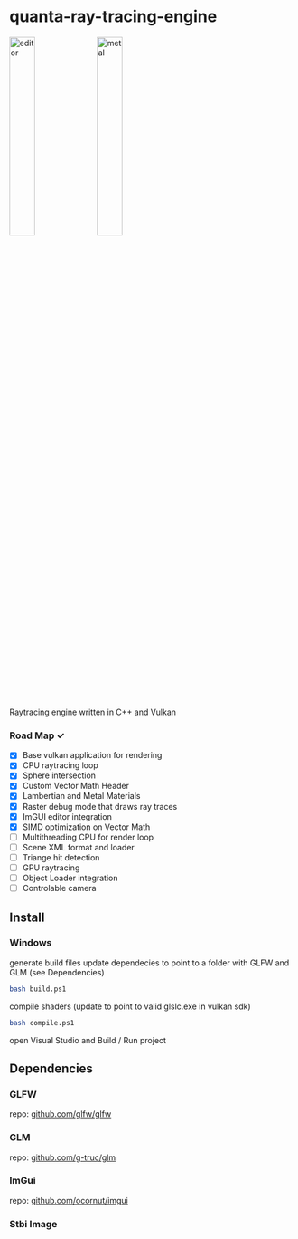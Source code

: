 # quanta-ray-tracing-engine

<img src="https://github.com/user-attachments/assets/f20ffde5-9668-4cd0-a644-08284b64cc89" alt="editor" width="30%" height="auto">
<img src="https://github.com/user-attachments/assets/37113925-4ee4-4ae2-aa66-45d0e991c627" alt="metal" width="30%" height="auto">

Raytracing engine written in C++ and Vulkan

### Road Map ✓

-   [x] Base vulkan application for rendering
-   [x] CPU raytracing loop
-   [x] Sphere intersection
-   [x] Custom Vector Math Header
-   [x] Lambertian and Metal Materials
-   [x] Raster debug mode that draws ray traces
-   [x] ImGUI editor integration
-   [x] SIMD optimization on Vector Math
-   [ ] Multithreading CPU for render loop
-   [ ] Scene XML format and loader
-   [ ] Triange hit detection
-   [ ] GPU raytracing
-   [ ] Object Loader integration
-   [ ] Controlable camera

## Install

### Windows

generate build files
update dependecies to point to a folder with GLFW and GLM (see Dependencies)

```bash
bash build.ps1

```

compile shaders (update to point to valid glslc.exe in vulkan sdk)

```bash
bash compile.ps1

```

open Visual Studio and Build / Run project

## Dependencies

### GLFW

repo: [github.com/glfw/glfw](https://github.com/glfw/glfw.git)

### GLM

repo: [github.com/g-truc/glm](https://github.com/g-truc/glm)

### ImGui

repo: [github.com/ocornut/imgui](https://github.com/ocornut/imgui)

### Stbi Image
